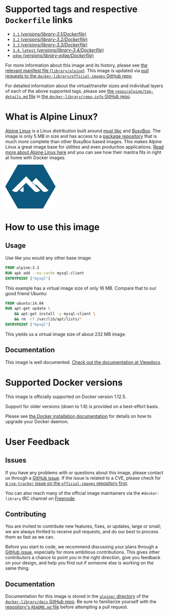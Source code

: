 # Supported tags and respective `Dockerfile` links

-	[`3.1` (*versions/library-3.1/Dockerfile*)](https://github.com/gliderlabs/docker-alpine/blob/8179fe722094b8724b7e9eb1d573173baf6ca977/versions/library-3.1/Dockerfile)
-	[`3.2` (*versions/library-3.2/Dockerfile*)](https://github.com/gliderlabs/docker-alpine/blob/5636e9a91b543fa507271fbbc9b5d1db59ce986f/versions/library-3.2/Dockerfile)
-	[`3.3` (*versions/library-3.3/Dockerfile*)](https://github.com/gliderlabs/docker-alpine/blob/bc90ea0c90880b44cc7f405cbe6ec27ed453fda7/versions/library-3.3/Dockerfile)
-	[`3.4`, `latest` (*versions/library-3.4/Dockerfile*)](https://github.com/gliderlabs/docker-alpine/blob/a83f6c797a617f580ff717efe9e53543f7beca43/versions/library-3.4/Dockerfile)
-	[`edge` (*versions/library-edge/Dockerfile*)](https://github.com/gliderlabs/docker-alpine/blob/64804257e6997cdc88c39e949b6a9df492621691/versions/library-edge/Dockerfile)

For more information about this image and its history, please see [the relevant manifest file (`library/alpine`)](https://github.com/docker-library/official-images/blob/master/library/alpine). This image is updated via [pull requests to the `docker-library/official-images` GitHub repo](https://github.com/docker-library/official-images/pulls?q=label%3Alibrary%2Falpine).

For detailed information about the virtual/transfer sizes and individual layers of each of the above supported tags, please see [the `repos/alpine/tag-details.md` file](https://github.com/docker-library/repo-info/blob/master/repos/alpine/tag-details.md) in [the `docker-library/repo-info` GitHub repo](https://github.com/docker-library/repo-info).

# What is Alpine Linux?

[Alpine Linux](http://alpinelinux.org/) is a Linux distribution built around [musl libc](http://www.musl-libc.org/) and [BusyBox](http://www.busybox.net/). The image is only 5 MB in size and has access to a [package repository](http://forum.alpinelinux.org/packages) that is much more complete than other BusyBox based images. This makes Alpine Linux a great image base for utilities and even production applications. [Read more about Alpine Linux here](https://www.alpinelinux.org/about/) and you can see how their mantra fits in right at home with Docker images.

![logo](https://raw.githubusercontent.com/docker-library/docs/781049d54b1bd9b26d7e8ad384a92f7e0dcb0894/alpine/logo.png)

# How to use this image

## Usage

Use like you would any other base image:

```dockerfile
FROM alpine:3.3
RUN apk add --no-cache mysql-client
ENTRYPOINT ["mysql"]
```

This example has a virtual image size of only 16 MB. Compare that to our good friend Ubuntu:

```dockerfile
FROM ubuntu:14.04
RUN apt-get update \
    && apt-get install -y mysql-client \
    && rm -rf /var/lib/apt/lists/*
ENTRYPOINT ["mysql"]
```

This yields us a virtual image size of about 232 MB image.

## Documentation

This image is well documented. [Check out the documentation at Viewdocs](http://gliderlabs.viewdocs.io/docker-alpine).

# Supported Docker versions

This image is officially supported on Docker version 1.12.5.

Support for older versions (down to 1.6) is provided on a best-effort basis.

Please see [the Docker installation documentation](https://docs.docker.com/installation/) for details on how to upgrade your Docker daemon.

# User Feedback

## Issues

If you have any problems with or questions about this image, please contact us through a [GitHub issue](https://github.com/gliderlabs/docker-alpine/issues). If the issue is related to a CVE, please check for [a `cve-tracker` issue on the `official-images` repository first](https://github.com/docker-library/official-images/issues?q=label%3Acve-tracker).

You can also reach many of the official image maintainers via the `#docker-library` IRC channel on [Freenode](https://freenode.net).

## Contributing

You are invited to contribute new features, fixes, or updates, large or small; we are always thrilled to receive pull requests, and do our best to process them as fast as we can.

Before you start to code, we recommend discussing your plans through a [GitHub issue](https://github.com/gliderlabs/docker-alpine/issues), especially for more ambitious contributions. This gives other contributors a chance to point you in the right direction, give you feedback on your design, and help you find out if someone else is working on the same thing.

## Documentation

Documentation for this image is stored in the [`alpine/` directory](https://github.com/docker-library/docs/tree/master/alpine) of the [`docker-library/docs` GitHub repo](https://github.com/docker-library/docs). Be sure to familiarize yourself with the [repository's `README.md` file](https://github.com/docker-library/docs/blob/master/README.md) before attempting a pull request.
